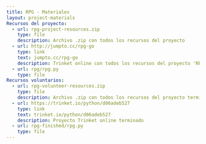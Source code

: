 ```yaml
---
title: RPG - Materiales
layout: project-materials
Recursos del proyecto:     
  - url: rpg-project-resources.zip
    type: file
    description: Archivo .zip con todos los recursos del proyecto
  - url: http://jumpto.cc/rpg-go
    type: link
    text: jumpto.cc/rpg-go
    description: Trinket online con todos los recursos del proyecto 'RPG' 
  - url: rpg/rpg.py
    type: file
Recursos voluntarios:
  - url: rpg-volunteer-resources.zip
    type: file
    description: Archivo .zip con todos los recursos del proyecto terminado
  - url: https://trinket.io/python/d06adeb527
    type: link
    text: trinket.io/python/d06adeb527
    description: Proyecto Trinket online terminado
  - url: rpg-finished/rpg.py
    type: file
---
```

